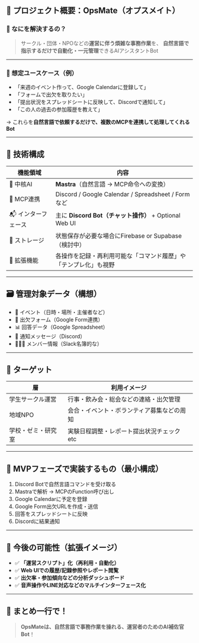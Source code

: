 ## 🧠 **プロジェクト概要：OpsMate（オプスメイト）**

### 🎯 なにを解決するの？

> サークル・団体・NPOなどの**運営に伴う煩雑な事務作業**を、
> **自然言語で指示するだけで自動化・一元管理**できるAIアシスタントBot

---

### 🧩 想定ユースケース（例）

* 「来週のイベント作って、Google Calendarに登録して」
* 「フォームで出欠を取りたい」
* 「提出状況をスプレッドシートに反映して、Discordで通知して」
* 「この人の過去の参加履歴を教えて」

→ これらを**自然言語で依頼するだけで、複数のMCPを連携して処理してくれるBot**

---

## 🔧 技術構成

| 機能領域        | 内容                                                |
| ----------- | ------------------------------------------------- |
| 🧠 中核AI     | **Mastra**（自然言語 → MCP命令への変換）                      |
| 🔗 MCP連携    | Discord / Google Calendar / Spreadsheet / Form など |
| 📬 インターフェース | 主に **Discord Bot（チャット操作）** + Optional Web UI      |
| 🧰 ストレージ    | 状態保存が必要な場合にFirebase or Supabase（検討中）              |
| 🧠 拡張機能     | 各操作を記録・再利用可能な「コマンド履歴」や「テンプレ化」も視野                  |

---

## 🗃️ 管理対象データ（構想）

* 📆 イベント（日時・場所・主催者など）
* 📝 出欠フォーム（Google Form連携）
* 📊 回答データ（Google Spreadsheet）
* 📣 通知メッセージ（Discord）
* 🧑‍🤝‍🧑 メンバー情報（Slack名簿的な）

---

## 🤝 ターゲット

| 層         | 利用イメージ                  |
| --------- | ----------------------- |
| 学生サークル運営  | 行事・飲み会・総会などの連絡・出欠管理     |
| 地域NPO     | 会合・イベント・ボランティア募集などの周知   |
| 学校・ゼミ・研究室 | 実験日程調整・レポート提出状況チェック etc |

---

## 🌱 MVPフェーズで実装するもの（最小構成）

1. Discord Botで自然言語コマンドを受け取る
2. Mastraで解析 → MCPのFunction呼び出し
3. Google Calendarに予定を登録
4. Google Form出欠URLを作成・送信
5. 回答をスプレッドシートに反映
6. Discordに結果通知

---

## 🌈 今後の可能性（拡張イメージ）

* ✅ **「運営スクリプト」化（再利用・自動化）**
* ✅ **Web UIでの履歴/記録参照やレポート閲覧**
* ✅ **出欠率・参加傾向などの分析ダッシュボード**
* ✅ **音声操作やLINE対応などのマルチインターフェース化**

---

## 🧭 まとめ一行で！

> **OpsMateは、自然言語で事務作業を操れる、運営者のためのAI補佐官Bot**！
